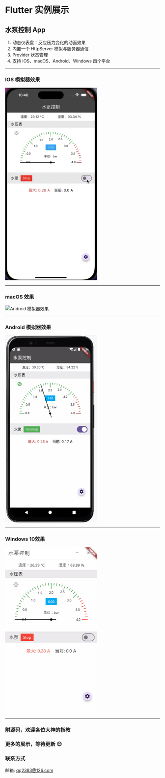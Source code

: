 # Flutter 实例展示

## 水泵控制 App
1. 动态仪表盘：反应压力变化的动画效果
2. 内置一个 HttpServer 模拟与服务器通信
3. Provider 状态管理
4. 支持 IOS、macOS、Android、Windows 四个平台

---

### IOS 模拟器效果
<img src='img/water_ios.gif' width="300" alt="Android 模拟器效果">

---

### macOS 效果
<img src='img/water_macos.gif' width="300" alt="Android 模拟器效果">

---

### Android 模拟器效果
<img src='img/water_android.gif' width="300" alt="Android 模拟器效果">

---

### Windows 10效果
<img src='img/water_win10.gif' width="300" alt="window 10效果">

----

### 附源码，欢迎各位大神的指教
### 更多的展示，等待更新 😊

### 联系方式
邮箱: [qq2383@126.com](mailto:qq2383@126.com)
